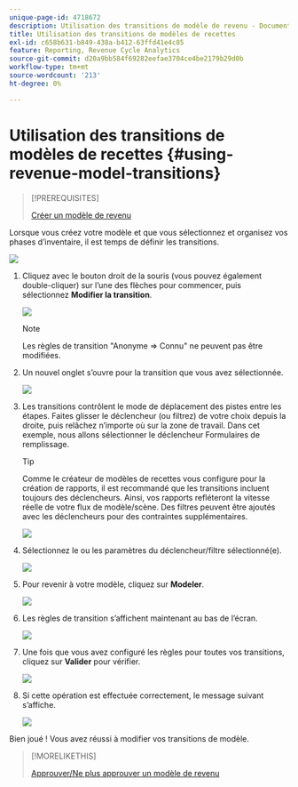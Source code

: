 ```yaml
---
unique-page-id: 4718672
description: Utilisation des transitions de modèle de revenu - Documents Marketo - Documentation du produit
title: Utilisation des transitions de modèles de recettes
exl-id: c658b631-b849-438a-b412-63ffd41e4c85
feature: Reporting, Revenue Cycle Analytics
source-git-commit: d20a9bb584f69282eefae3704ce4be2179b29d0b
workflow-type: tm+mt
source-wordcount: '213'
ht-degree: 0%

---
```


# Utilisation des transitions de modèles de recettes {#using-revenue-model-transitions}

>[!PREREQUISITES]
>
>[Créer un modèle de revenu](/help/marketo/product-docs/reporting/revenue-cycle-analytics/revenue-cycle-models/create-a-new-revenue-model.md)

Lorsque vous créez votre modèle et que vous sélectionnez et organisez vos phases d’inventaire, il est temps de définir les transitions.

![](assets/one-2.png)

1. Cliquez avec le bouton droit de la souris (vous pouvez également double-cliquer) sur l’une des flèches pour commencer, puis sélectionnez **Modifier la transition**.

   ![](assets/two-2.png)

   >[!NOTE]
   >
   >Les règles de transition &quot;Anonyme ⇒ Connu&quot; ne peuvent pas être modifiées.

1. Un nouvel onglet s’ouvre pour la transition que vous avez sélectionnée.

   ![](assets/three-1.png)

1. Les transitions contrôlent le mode de déplacement des pistes entre les étapes. Faites glisser le déclencheur (ou filtrez) de votre choix depuis la droite, puis relâchez n’importe où sur la zone de travail. Dans cet exemple, nous allons sélectionner le déclencheur Formulaires de remplissage.

   >[!TIP]
   >
   >Comme le créateur de modèles de recettes vous configure pour la création de rapports, il est recommandé que les transitions incluent toujours des déclencheurs. Ainsi, vos rapports refléteront la vitesse réelle de votre flux de modèle/scène. Des filtres peuvent être ajoutés avec les déclencheurs pour des contraintes supplémentaires.

   ![](assets/four-2.png)

1. Sélectionnez le ou les paramètres du déclencheur/filtre sélectionné(e).

   ![](assets/five-2.png)

1. Pour revenir à votre modèle, cliquez sur **Modeler**.

   ![](assets/six.png)

1. Les règles de transition s’affichent maintenant au bas de l’écran.

   ![](assets/seven.png)

1. Une fois que vous avez configuré les règles pour toutes vos transitions, cliquez sur **Valider** pour vérifier.

   ![](assets/eight.png)

1. Si cette opération est effectuée correctement, le message suivant s’affiche.

   ![](assets/nine.png)

Bien joué ! Vous avez réussi à modifier vos transitions de modèle.

>[!MORELIKETHIS]
>
>[Approuver/Ne plus approuver un modèle de revenu](/help/marketo/product-docs/reporting/revenue-cycle-analytics/revenue-cycle-models/approve-unapprove-a-revenue-model.md)

